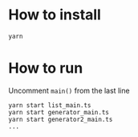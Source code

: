 # How to install

```
yarn
```

# How to run

Uncomment `main()` from the last line

```
yarn start list_main.ts
yarn start generator_main.ts
yarn start generator2_main.ts
...
```
